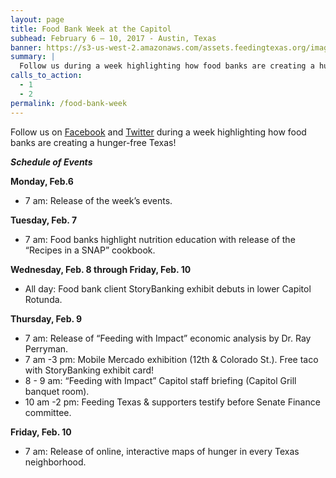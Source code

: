 ```yaml
---
layout: page
title: Food Bank Week at the Capitol
subhead: February 6 – 10, 2017 - Austin, Texas
banner: https://s3-us-west-2.amazonaws.com/assets.feedingtexas.org/images/banners/banner-02.jpg
summary: |
  Follow us during a week highlighting how food banks are creating a hunger-free Texas. 
calls_to_action:
  - 1
  - 2
permalink: /food-bank-week
---
```

Follow us on [Facebook](http://www.facebook.com/feedingtexas) and [Twitter](http://www.twitter.com/feedingtexas) during a week highlighting how food banks are creating a hunger-free Texas! 

***Schedule of Events***

**Monday, Feb.6**
* 7 am: Release of the week’s events.

**Tuesday, Feb. 7**
* 7 am: Food banks highlight nutrition education with release of the “Recipes in a SNAP” cookbook. 

**Wednesday, Feb. 8 through Friday, Feb. 10**
* All day: Food bank client StoryBanking exhibit debuts in lower Capitol Rotunda.

**Thursday, Feb. 9**
* 7 am: Release of “Feeding with Impact” economic analysis by Dr. Ray Perryman.    
* 7 am -3 pm: Mobile Mercado exhibition (12th & Colorado St.). Free taco with StoryBanking exhibit card!   
* 8 - 9 am: “Feeding with Impact” Capitol staff briefing (Capitol Grill banquet room).   
* 10 am -2 pm: Feeding Texas & supporters testify before Senate Finance committee.   

**Friday, Feb. 10**
* 7 am: Release of online, interactive maps of hunger in every Texas neighborhood.
